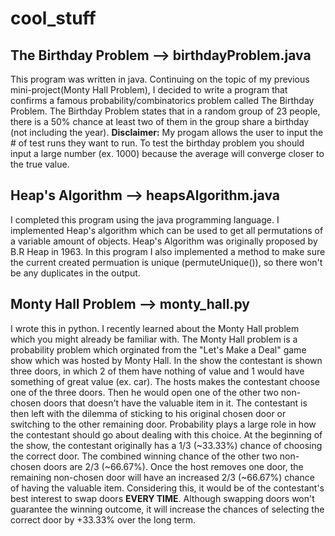 # **cool_stuff**


## **The Birthday Problem** --> birthdayProblem.java
This program was written in java. Continuing on the topic of my previous mini-project(Monty Hall Problem), I decided to write a program that confirms a famous probability/combinatorics problem called The Birthday Problem. The Birthday Problem states that in a random group of 23 people, there is a 50% chance at least two of them in the group share a birthday (not including the year). **Disclaimer:** My progam allows the user to input the # of test runs they want to run. To test the birthday problem you should input a large number (ex. 1000) because the average will converge closer to the true value. 


## **Heap's Algorithm** --> heapsAlgorithm.java
I completed this program using the java programming language. I implemented Heap's algorithm which can be used to get all permutations of a variable amount of objects. Heap's Algorithm was originally proposed by B.R Heap in 1963. In this program I also implemented a method to make sure the current created permuation is unique (permuteUnique()), so there won't be any duplicates in the output.


## **Monty Hall Problem** --> monty_hall.py
I wrote this in python. I recently learned about the Monty Hall problem which you might already be familiar with. The Monty Hall problem is a probability problem which orginated from the "Let's Make a Deal" game show which was hosted by Monty Hall. In the show the contestant is shown three doors, in which 2 of them have nothing of value and 1 would have something of great value (ex. car). The hosts makes the contestant choose one of the three doors. Then he would open one of the other two non-chosen doors that doesn't have the valuable item in it. The contestant is then left with the dilemma of sticking to his original chosen door or switching to the other remaining door. Probability plays a large role in how the contestant should go about dealing with this choice. At the beginning of the show, the contestant originally has a 1/3 (~33.33%) chance of choosing the correct door. The combined winning chance of the other two non-chosen doors are 2/3 (~66.67%). Once the host removes one door, the remaining non-chosen door will have an increased 2/3 (~66.67%) chance of having the valuable item. Considering this, it would be of the contestant's best interest to swap doors **EVERY TIME**. Although swapping doors won't guarantee the winning outcome, it will increase the chances of selecting the correct door by +33.33% over the long term.

